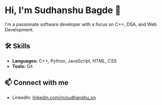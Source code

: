 # Hi, I'm Sudhanshu Bagde 👋
I'm a passionate software developer with a focus on C++, DSA, and Web Development.

## 🛠️ Skills
- **Languages:** C++, Python, JavaScript, HTML, CSS
- **Tools:** Git

## 📫 Connect with me
- LinkedIn: [linkedin.com/in/sudhanshu_on](https://www.linkedin.com/in/sudhanshu-b-19948923a?utm_source=share&utm_campaign=share_via&utm_content=profile&utm_medium=android_app)
